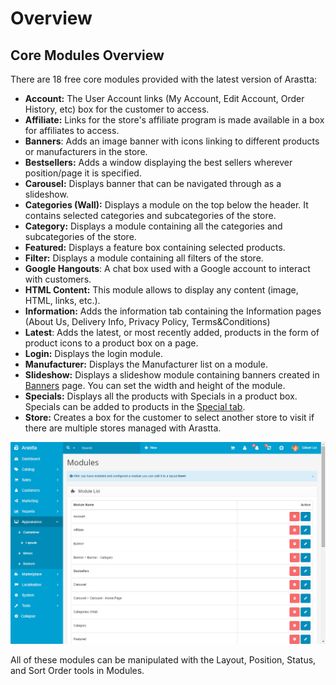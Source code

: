 Overview
========

Core Modules Overview
---------------------

There are 18 free core modules provided with the latest version of Arastta:

- **Account:** The User Account links (My Account, Edit Account, Order History, etc) box for the customer to access.
- **Affiliate:** Links for the store's affiliate program is made available in a box for affiliates to access.
- **Banners**: Adds an image banner with icons linking to different products or manufacturers in the store.
- **Bestsellers:** Adds a window displaying the best sellers wherever position/page it is specified.
- **Carousel:** Displays banner that can be navigated through as a slideshow.
- **Categories (Wall):** Displays a module on the top below the header. It contains selected categories and subcategories of the store.
- **Category:** Displays a module containing all the categories and subcategories of the store.
- **Featured:** Displays a feature box containing selected products.
- **Filter:** Displays a module containing all filters of the store.
- **Google Hangouts**: A chat box used with a Google account to interact with customers.
- **HTML Content:** This module allows to display any content (image, HTML, links, etc.).
- **Information:** Adds the information tab containing the Information pages (About Us, Delivery Info, Privacy Policy, Terms&Conditions)
- **Latest**: Adds the latest, or most recently added, products in the form of product icons to a product box on a page.
- **Login:** Displays the login module.
- **Manufacturer:** Displays the Manufacturer list on a module.
- **Slideshow:** Displays a slideshow module containing banners created in [Banners](docs/user-manual/appearance/banners) page. You can set the width and height of the module.
- **Specials:** Displays all the products with Specials in a product box. Specials can be added to products in the [Special tab](docs/user-manual/catalog/products/special).
- **Store:** Creates a box for the customer to select another store to visit if there are multiple stores managed with Arastta.

![core modules list](_images/modules-list.png)

All of these modules can be manipulated with the Layout, Position, Status, and Sort Order tools in Modules.
